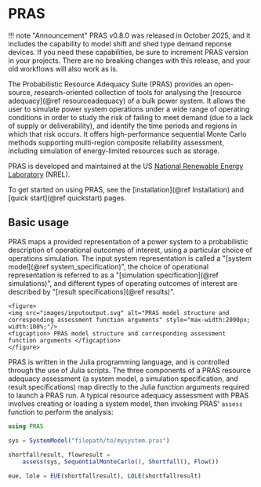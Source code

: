 # PRAS

!!! note "Announcement"
    PRAS v0.8.0 was released in October 2025, and it includes the capability to 
    model shift and shed type demand reponse devices. If you need these 
    capabilities, be sure to increment PRAS version in your projects. There are no
    breaking changes with this release, and your old workflows will also work 
    as is.

The Probabilistic Resource Adequacy Suite (PRAS) provides an open-source, research-oriented collection of tools for analysing the [resource adequacy](@ref resourceadequacy) of a
bulk power system.  It allows the user to simulate power system operations under a wide range of operating conditions in order to study the risk of failing to meet demand (due to a lack of supply or deliverability), and identify the time periods and regions in which that risk occurs. It offers high-performance sequential Monte Carlo methods supporting multi-region composite reliability assessment, including simulation of energy-limited resources such as storage.

PRAS is developed and maintained at the US
[National Renewable Energy Laboratory](https://www.nrel.gov/) (NREL).

To get started on using PRAS, see the [installation](@ref Installation) and [quick start](@ref quickstart) pages.

## Basic usage

PRAS maps a provided representation of a power system to a probabilistic description of operational outcomes of interest, using a particular choice of operations simulation. The input system representation is called a "[system model](@ref system_specification)", the choice of operational representation is referred to as a "[simulation specification](@ref simulations)", and different types of operating outcomes of interest are described by "[result specifications](@ref results)".

```@raw html
<figure>
<img src="images/inputoutput.svg" alt="PRAS model structure and corresponding assessment function arguments" style="max-width:2000px;  width:100%;"/>
<figcaption> PRAS model structure and corresponding assessment function arguments </figcaption>
</figure>
```

PRAS is written in the Julia programming language, and is controlled through the use of Julia scripts. The three components of a PRAS resource adequacy assessment (a system model, a simulation specification, and result specifications) map directly to the Julia function arguments required to launch a PRAS run. A typical resource adequacy assessment with PRAS involves creating or loading a system model, then invoking PRAS' `assess` function to perform the analysis: 

```julia
using PRAS

sys = SystemModel("filepath/to/mysystem.pras")

shortfallresult, flowresult =
    assess(sys, SequentialMonteCarlo(), Shortfall(), Flow())

eue, lole = EUE(shortfallresult), LOLE(shortfallresult)
```
